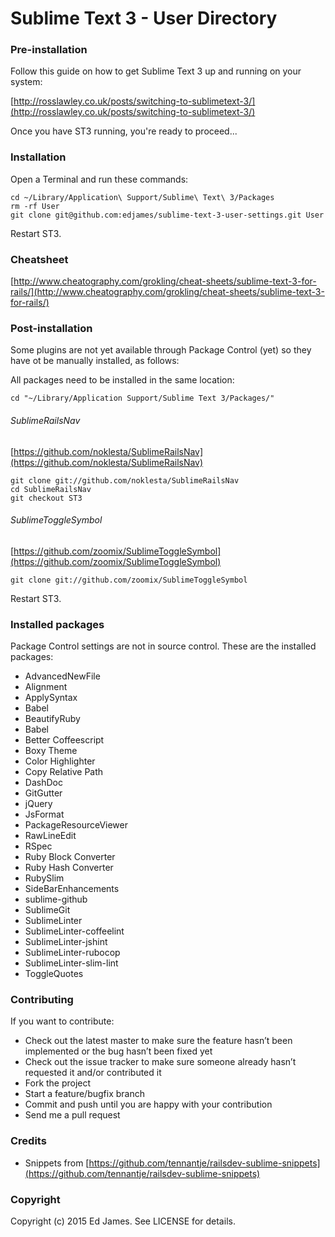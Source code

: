 # Sublime Text 3 - User Directory

### Pre-installation

Follow this guide on how to get Sublime Text 3 up and running on your system:

[http://rosslawley.co.uk/posts/switching-to-sublimetext-3/](http://rosslawley.co.uk/posts/switching-to-sublimetext-3/)

Once you have ST3 running, you're ready to proceed...

### Installation

Open a Terminal and run these commands:

    cd ~/Library/Application\ Support/Sublime\ Text\ 3/Packages
    rm -rf User
    git clone git@github.com:edjames/sublime-text-3-user-settings.git User

Restart ST3.

### Cheatsheet

[http://www.cheatography.com/grokling/cheat-sheets/sublime-text-3-for-rails/](http://www.cheatography.com/grokling/cheat-sheets/sublime-text-3-for-rails/)

### Post-installation

Some plugins are not yet available through Package Control (yet) so they have ot be manually installed, as follows:

All packages need to be installed in the same location:

    cd "~/Library/Application Support/Sublime Text 3/Packages/"

###### SublimeRailsNav

[https://github.com/noklesta/SublimeRailsNav](https://github.com/noklesta/SublimeRailsNav)

    git clone git://github.com/noklesta/SublimeRailsNav
    cd SublimeRailsNav
    git checkout ST3

###### SublimeToggleSymbol

[https://github.com/zoomix/SublimeToggleSymbol](https://github.com/zoomix/SublimeToggleSymbol)

    git clone git://github.com/zoomix/SublimeToggleSymbol

Restart ST3.

### Installed packages

Package Control settings are not in source control.
These are the installed packages:

- AdvancedNewFile
- Alignment
- ApplySyntax
- Babel
- BeautifyRuby
- Babel
- Better Coffeescript
- Boxy Theme
- Color Highlighter
- Copy Relative Path
- DashDoc
- GitGutter
- jQuery
- JsFormat
- PackageResourceViewer
- RawLineEdit
- RSpec
- Ruby Block Converter
- Ruby Hash Converter
- RubySlim
- SideBarEnhancements
- sublime-github
- SublimeGit
- SublimeLinter
- SublimeLinter-coffeelint
- SublimeLinter-jshint
- SublimeLinter-rubocop
- SublimeLinter-slim-lint
- ToggleQuotes

### Contributing

If you want to contribute:

- Check out the latest master to make sure the feature hasn’t been implemented or the bug hasn’t been fixed yet
- Check out the issue tracker to make sure someone already hasn’t requested it and/or contributed it
- Fork the project
- Start a feature/bugfix branch
- Commit and push until you are happy with your contribution
- Send me a pull request

### Credits
- Snippets from [https://github.com/tennantje/railsdev-sublime-snippets](https://github.com/tennantje/railsdev-sublime-snippets)

### Copyright

Copyright (c) 2015 Ed James. See LICENSE for details.


